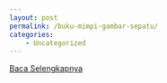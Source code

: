 ```yaml
---
layout: post
permalink: /buku-mimpi-gambar-sepatu/
categories:
    - Uncategorized
---
```


[Baca Selengkapnya](/09)